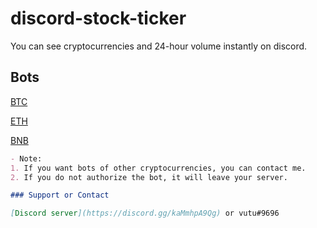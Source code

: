 # discord-stock-ticker

You can see cryptocurrencies and 24-hour volume instantly on discord.

## Bots

[BTC](https://discord.com/api/oauth2/authorize?client_id=947772389712859177&permissions=201326592&scope=bot)

[ETH](https://discord.com/api/oauth2/authorize?client_id=949021478152699934&permissions=201326592&scope=bot)

[BNB](https://discord.com/api/oauth2/authorize?client_id=949021539121123350&permissions=201326592&scope=bot)




```markdown
- Note:
1. If you want bots of other cryptocurrencies, you can contact me.
2. If you do not authorize the bot, it will leave your server.

### Support or Contact

[Discord server](https://discord.gg/kaMmhpA9Qg) or vutu#9696
